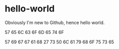 # hello-world
Obviously I'm new to Github, hence hello world.


57 65 6C 63 6F 6D 65  74 6F                         
                                                  
57 69 67 67 61 68 27 73  50 6C 61 79 68 6F 75 73 65 

